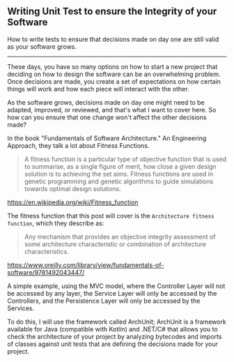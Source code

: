 ## Writing Unit Test to ensure the Integrity of your Software

How to write tests to ensure that decisions made on day one are still valid as your software grows.

---

These days, you have so many options on how to start a new project that deciding on how to design the software can be an overwhelming problem. Once decisions are made, you create a set of expectations on how certain things will work and how each piece will interact with the other.

As the software grows, decisions made on day one might need to be adapted, improved, or reviewed, and that's what I want to cover here. So how can you ensure that one change won't affect the other decisions made?

In the book "Fundamentals of Software Architecture." An Engineering Approach, they talk a lot about Fitness Functions.

> A fitness function is a particular type of objective function that is used to summarise, as a single figure of merit, how close a given design solution is to achieving the set aims. Fitness functions are used in genetic programming and genetic algorithms to guide simulations towards optimal design solutions.

https://en.wikipedia.org/wiki/Fitness_function

The fitness function that this post will cover is the `Architecture fitness function`, which they describe as:
> Any mechanism that provides an objective integrity assessment of some architecture characteristic or combination of architecture characteristics.

https://www.oreilly.com/library/view/fundamentals-of-software/9781492043447/

A simple example, using the MVC model, where the Controller Layer will not be accessed by any layer, the Service Layer will only be accessed by the Controllers, and the Persistence Layer will only be accessed by the Services.

To do this, I will use the framework called ArchUnit; ArchUnit is a framework available for Java (compatible with Kotlin) and .NET/C# that allows you to check the architecture of your project by analyzing bytecodes and imports of classes against unit tests that are defining the decisions made for your project.
